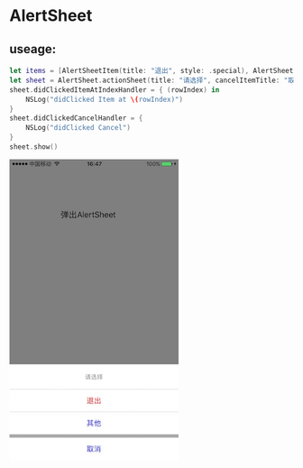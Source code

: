 # AlertSheet

## useage:

```swift
let items = [AlertSheetItem(title: "退出", style: .special), AlertSheetItem(title: "其他", style: .light)]
let sheet = AlertSheet.actionSheet(title: "请选择", cancelItemTitle: "取消", otherItemTitles: items)
sheet.didClickedItemAtIndexHandler = { (rowIndex) in
    NSLog("didClicked Item at \(rowIndex)")
}
sheet.didClickedCancelHandler = {
    NSLog("didClicked Cancel")
}
sheet.show()
```

![image1](./res/tg_alertsheet.jpg)




